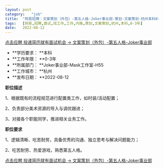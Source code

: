 ```yaml
---
layout:	post
category:	"job"
title:	"网易招聘：文案策划（外包）-第五人格-Joker事业部-策划-文案策划-杭州本科0-3年"
tags:	[网易,招聘,面试,找工作,工作,内推,策划,文案策划,杭州,本科,0-3年]
date:	2022-08-12
---
```


[点击应聘 投递简历就有面试机会 ->  文案策划（外包）-第五人格-Joker事业部](http://mobile.bole.netease.com/bole/boleDetail?id=42306&employeeId=346f03c3cda5f04c&key=all)



- **学历要求： **本科
- **工作年限： **0-3年
- **所属部门： **Joker事业部-Mask工作室-H55
- **工作城市： **杭州
- **发布日期： **2022-08-12



**职位描述**

1、根据既有的流程规范进行配置类工作，如时装/活动配置；

2、负责部分美术资源的导入与调优跟进；

3、对接各个职能同学，推进相关业务工作。



**职位要求**

1、逻辑清晰、吃苦耐劳，具备优秀的沟通、独立思考与解决问题能力；

2、吃苦耐劳、热爱游戏，熟悉第五人格。



[点击应聘 投递简历就有面试机会 ->  文案策划（外包）-第五人格-Joker事业部](http://mobile.bole.netease.com/bole/boleDetail?id=42306&employeeId=346f03c3cda5f04c&key=all)